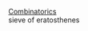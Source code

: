<a href = "https://github.com/tanaykulkarni27/Dp-Math-NumberTheory/blob/main/nCr_nPr.cpp"> Combinatorics </a><br>
sieve of eratosthenes<br>
